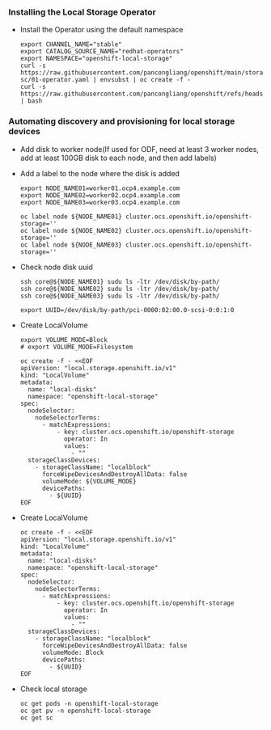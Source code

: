 ### Installing the Local Storage Operator

* Install the Operator using the default namespace
  ```
  export CHANNEL_NAME="stable"
  export CATALOG_SOURCE_NAME="redhat-operators"
  export NAMESPACE="openshift-local-storage"
  curl -s https://raw.githubusercontent.com/pancongliang/openshift/main/storage/local-sc/01-operator.yaml | envsubst | oc create -f -
  curl -s https://raw.githubusercontent.com/pancongliang/openshift/refs/heads/main/operator/approve_ip.sh | bash
  ```

### Automating discovery and provisioning for local storage devices

* Add disk to worker node(If used for ODF, need at least 3 worker nodes, add at least 100GB disk to each node, and then add labels)


* Add a label to the node where the disk is added
  ```
  export NODE_NAME01=worker01.ocp4.example.com
  export NODE_NAME02=worker02.ocp4.example.com
  export NODE_NAME03=worker03.ocp4.example.com
  
  oc label node ${NODE_NAME01} cluster.ocs.openshift.io/openshift-storage=''
  oc label node ${NODE_NAME02} cluster.ocs.openshift.io/openshift-storage=''
  oc label node ${NODE_NAME03} cluster.ocs.openshift.io/openshift-storage=''
  ```

* Check node disk uuid
  ```
  ssh core@${NODE_NAME01} sudu ls -ltr /dev/disk/by-path/
  ssh core@${NODE_NAME02} sudu ls -ltr /dev/disk/by-path/
  ssh core@${NODE_NAME03} sudu ls -ltr /dev/disk/by-path/

  export UUID=/dev/disk/by-path/pci-0000:02:00.0-scsi-0:0:1:0
  ```

  
* Create LocalVolume 
  ```
  export VOLUME_MODE=Block
  # export VOLUME_MODE=Filesystem
  
  oc create -f - <<EOF
  apiVersion: "local.storage.openshift.io/v1"
  kind: "LocalVolume"
  metadata:
    name: "local-disks"
    namespace: "openshift-local-storage" 
  spec:
    nodeSelector:
      nodeSelectorTerms:
        - matchExpressions:
            - key: cluster.ocs.openshift.io/openshift-storage
              operator: In
              values:
                - ""
    storageClassDevices:
      - storageClassName: "localblock" 
        forceWipeDevicesAndDestroyAllData: false 
        volumeMode: ${VOLUME_MODE} 
        devicePaths: 
          - ${UUID}
  EOF
  ```

* Create LocalVolume
  ```
  oc create -f - <<EOF
  apiVersion: "local.storage.openshift.io/v1"
  kind: "LocalVolume"
  metadata:
    name: "local-disks"
    namespace: "openshift-local-storage" 
  spec:
    nodeSelector:
      nodeSelectorTerms:
        - matchExpressions:
            - key: cluster.ocs.openshift.io/openshift-storage
              operator: In
              values:
                - ""
    storageClassDevices:
      - storageClassName: "localblock" 
        forceWipeDevicesAndDestroyAllData: false 
        volumeMode: Block 
        devicePaths: 
          - ${UUID}
  EOF
  ``` 
   

* Check local storage
  ```
  oc get pods -n openshift-local-storage
  oc get pv -n openshift-local-storage
  oc get sc
  ```

  
